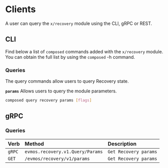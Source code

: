 <!--
order: 5
-->

# Clients

A user can query the `x/recovery` module using the CLI, gRPC or REST.

## CLI

Find below a list of `composed` commands added with the `x/recovery` module. You can obtain the full list by using the `composed` -h command.

### Queries

The query commands allow users to query Recovery state.

**`params`**
Allows users to query the module parameters.

```bash
composed query recovery params [flags]
```

## gRPC

### Queries

| Verb   |              Method              |           Description |
| :----- | :------------------------------- | :-------------------- |
| `gRPC` | `evmos.recovery.v1.Query/Params` | `Get Recovery params` |
| `GET`  |   `/evmos/recovery/v1/params`    | `Get Recovery params` |
